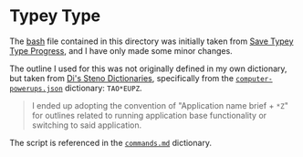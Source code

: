 # Typey Type

The [bash][] file contained in this directory was initially taken from
[Save Typey Type Progress][], and I have only made some minor changes.

The outline I used for this was not originally defined in my own dictionary, but
taken from [Di's Steno Dictionaries][], specifically from the
[`computer-powerups.json`][] dictionary: `TAO*EUPZ`.

> I ended up adopting the convention of "Application name brief + `*Z`" for
> outlines related to running application base functionality or switching to
> said application.

The script is referenced in the [`commands.md`][] dictionary.

[bash]: https://en.wikipedia.org/wiki/Bash_(Unix_shell)
[`commands.md`]: ../../../dictionaries/commands.md#actions
[`computer-powerups.json`]: https://github.com/didoesdigital/steno-dictionaries/blob/master/dictionaries/computer-powerups.json
[Di's Steno Dictionaries]: https://github.com/didoesdigital/steno-dictionaries
[Save Typey Type Progress]: https://github.com/didoesdigital/save-typey-type-for-stenographers-progress
